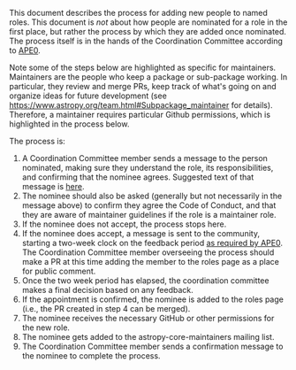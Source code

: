 This document describes the process for adding new people to named roles. This
document is *not* about how people are nominated for a role in the first place,
but rather the process by which they are added once nominated. The
process itself is in the hands of the Coordination Committee according to
[APE0](https://github.com/astropy/astropy-APEs/blob/main/APE0.rst).

Note some of the steps below are highlighted as specific for maintainers.
Maintainers are the people who keep a package or sub-package working. In
particular, they review and merge PRs, keep track of what's going on and
organize ideas for future development (see
https://www.astropy.org/team.html#Subpackage_maintainer
for details). Therefore, a maintainer requires particular Github permissions,
which is highlighted in the process below.

The process is:

1. A Coordination Committee member sends a message to the person
   nominated, making sure they understand the role, its responsibilities, and
   confirming that the nominee agrees. Suggested text of that message is
   [here](https://github.com/astropy/astropy-project/blob/main/messages/maintainer_access.md).
2. The nominee should also be asked (generally but not necessarily in the
   message above) to confirm they agree the Code of Conduct, and that they are
   aware of maintainer guidelines if the role is a maintainer role.
3. If the nominee does not accept, the process stops here.
4. If the nominee does accept, a message is sent to the community, starting
   a two-week clock on the feedback period [as required by APE0](https://github.com/astropy/astropy-APEs/blob/main/APE0.rst#responsibilities-and-authority).
   The Coordination Committee member overseeing the process should make a PR at
   this time adding the member to the roles page as a place for public comment.
5. Once the two week period has elapsed, the coordination committee makes a
   final decision based on any feedback.
6. If the appointment is confirmed, the nominee is added to the roles page
   (i.e., the PR created in step 4 can be merged).
7. The nominee receives the necessary GitHub or other permissions for the new role.
8. The nominee gets added to the astropy-core-maintainers mailing list.
9. The Coordination Committee member sends a confirmation message to the nominee
   to complete the process.
